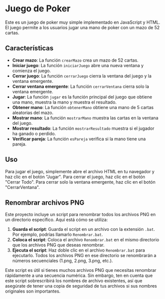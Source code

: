 # Juego de Poker

Este es un juego de poker muy simple implementado en JavaScript y HTML. El juego permite a los usuarios jugar una mano de poker con un mazo de 52 cartas.

## Características

- **Crear mazo**: La función `crearMazo` crea un mazo de 52 cartas.
- **Iniciar juego**: La función `iniciarJuego` abre una nueva ventana y comienza el juego.
- **Cerrar juego**: La función `cerrarJuego` cierra la ventana del juego y la ventana emergente.
- **Cerrar ventana emergente**: La función `cerrarVentana` cierra solo la ventana emergente.
- **Jugar**: La función `jugar` es la función principal del juego que obtiene una mano, muestra la mano y muestra el resultado.
- **Obtener mano**: La función `obtenerMano` obtiene una mano de 5 cartas aleatorias del mazo.
- **Mostrar mano**: La función `mostrarMano` muestra las cartas en la ventana del juego.
- **Mostrar resultado**: La función `mostrarResultado` muestra si el jugador ha ganado o perdido.
- **Verificar pareja**: La función `esPareja` verifica si la mano tiene una pareja.

## Uso

Para jugar el juego, simplemente abre el archivo HTML en tu navegador y haz clic en el botón "Jugar". Para cerrar el juego, haz clic en el botón "Cerrar Todo". Para cerrar solo la ventana emergente, haz clic en el botón "CerrarVentana".

## Renombrar archivos PNG

Este proyecto incluye un script para renombrar todos los archivos PNG en un directorio específico. Aquí está cómo se utiliza:

1. **Guarda el script**: Guarda el script en un archivo con la extensión `.bat`. Por ejemplo, podrías llamarlo `Renombrar.bat`.
2. **Coloca el script**: Coloca el archivo `Renombrar.bat` en el mismo directorio que los archivos PNG que deseas renombrar.
3. **Ejecuta el script**: Haz doble clic en el archivo `Renombrar.bat` para ejecutarlo. Todos los archivos PNG en ese directorio se renombrarán a números secuenciales (1.png, 2.png, 3.png, etc.).

Este script es útil si tienes muchos archivos PNG que necesitas renombrar rápidamente a una secuencia numérica. Sin embargo, ten en cuenta que este script sobrescribirá los nombres de archivo existentes, así que asegúrate de tener una copia de seguridad de tus archivos si sus nombres originales son importantes.
